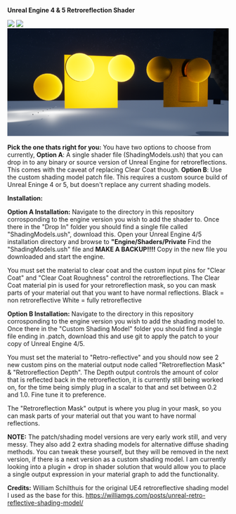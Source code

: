 **Unreal Engine 4 & 5 Retroreflection Shader**


<img src="./Screenshots/Screen1.png" width="800px" height="auto">
<img src="./Screenshots/Screen2.png" width="800px" height="auto">
<img src="./Screenshots/Screen3.png" width="800px" height="auto">


**Pick the one thats right for you:**
You have two options to choose from currently,
**Option A**: A single shader file (ShadingModels.ush) that you can drop in to  any binary or source version of Unreal Engine for retroreflections. This comes with the caveat of replacing Clear Coat though.
**Option B**: Use the custom shading model patch file. This requires a custom source build of Unreal Eninge 4 or 5, but doesn't replace any current shading models.

**Installation:**

**Option A Installation:**
Navigate to the directory in this repository corrosponding to the engine version you wish to add the shader to.
Once there in the "Drop In" folder you should find a single file called "ShadingModels.ush", download this.
Open your Unreal Engine 4/5 installation directory and browse to **"Engine/Shaders/Private**
Find the "ShadingModels.ush" file and **MAKE A BACKUP!!!!**
Copy in the new file you downloaded and start the engine.


You must set the material to clear coat and the custom input pins for "Clear Coat" and "Clear Coat Roughness" control the retroreflections.
The Clear Coat material pin is used for your retroreflection mask, so you can mask parts of your material out that you want to have normal reflections. 
Black = non retroreflective
White = fully retroreflective

**Option B Installation:**
Navigate to the directory in this repository corrosponding to the engine version you wish to add the shading model to.
Once there in the "Custom Shading Model" folder you should find a single file ending in .patch, download this and use git to apply the patch to your copy of Unreal Engine 4/5.

You must set the material to "Retro-reflective" and you should now see 2 new custom pins on the material output node called "Retroreflection Mask" & "Retroreflection Depth".
The Depth output controls the amount of color that is reflected back in the retroreflection, it is currently still being worked on, for the time being simply plug in a scalar to that and set between 0.2 and 1.0. Fine tune it to preference.

The "Retroreflection Mask" output is where you plug in your mask, so you can mask parts of your material out that you want to have normal reflections.


**NOTE:**
The patch/shading model versions are very early work still, and very messy. They also add 2 extra shading models for alternative diffuse shading methods. You can tweak these yourself, but they will be removed in the next version, if there is a next version as a custom shading model. I am currently looking into a plugin + drop in shader solution that would allow you to place a single output expression in your material graph to add the functionality. 

**Credits:**
William Schilthuis for the original UE4 retroreflective shading model I used as the base for this.
https://williamgs.com/posts/unreal-retro-reflective-shading-model/
